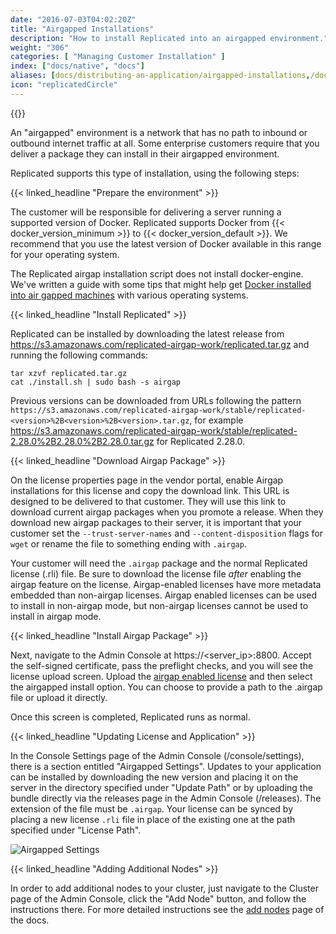 ```yaml
---
date: "2016-07-03T04:02:20Z"
title: "Airgapped Installations"
description: "How to install Replicated into an airgapped environment."
weight: "306"
categories: [ "Managing Customer Installation" ]
index: ["docs/native", "docs"]
aliases: [docs/distributing-an-application/airgapped-installations,/docs/kb/supporting-your-customers/installing-docker-in-airgapped/,/tags/airgapped-environment/,/docs/native/packaging-an-application/airgapped-installations]
icon: "replicatedCircle"
---
```


{{<legacynotice name="native">}}

An "airgapped" environment is a network that has no path to inbound or outbound internet traffic at all. Some enterprise customers require that you deliver a package they can install in their airgapped environment.

Replicated supports this type of installation, using the following steps:

{{< linked_headline "Prepare the environment" >}}

The customer will be responsible for delivering a server running a supported version of Docker. Replicated
supports Docker from {{< docker_version_minimum >}} to {{< docker_version_default >}}. We recommend that you use the latest version of Docker available in this range for your operating system.

The Replicated airgap installation script does not install docker-engine. We've written a guide with some tips that might help get [Docker installed into air gapped machines](/docs/kb/supporting-your-customers/installing-docker-in-airgapped/) with various operating systems.

{{< linked_headline "Install Replicated" >}}

Replicated can be installed by downloading the latest release from https://s3.amazonaws.com/replicated-airgap-work/replicated.tar.gz and running the following commands:

```shell
tar xzvf replicated.tar.gz
cat ./install.sh | sudo bash -s airgap
```

Previous versions can be downloaded from URLs following the pattern `https://s3.amazonaws.com/replicated-airgap-work/stable/replicated-<version>%2B<version>%2B<version>.tar.gz`, for example https://s3.amazonaws.com/replicated-airgap-work/stable/replicated-2.28.0%2B2.28.0%2B2.28.0.tar.gz for Replicated 2.28.0.

{{< linked_headline "Download Airgap Package" >}}

On the license properties page in the vendor portal, enable Airgap installations for this license and copy the download link. This URL is designed to be delivered to that customer. They will use this link to download current airgap packages when you promote a release. When they download new airgap packages to their server, it is important that your customer set the `--trust-server-names` and `--content-disposition` flags for `wget` or rename the file to something ending with `.airgap`.

Your customer will need the `.airgap` package and the normal Replicated license (.rli) file. Be sure to download the license file *after* enabling the airgap feature on the license. Airgap-enabled licenses have more metadata embedded than non-airgap licenses. Airgap enabled licenses can be used to install in non-airgap mode, but non-airgap licenses cannot be used to install in airgap mode.

{{< linked_headline "Install Airgap Package" >}}

Next, navigate to the Admin Console at https://\<server_ip\>:8800. Accept the self-signed certificate, pass the preflight checks, and you will see the license upload screen. Upload the [airgap enabled license](/docs/native/getting-started/create-licenses/#airgap-download-enabled) and then select the airgapped install option. You can choose to provide a path to the .airgap file or upload it directly.

Once this screen is completed, Replicated runs as normal.

{{< linked_headline "Updating License and Application" >}}

In the Console Settings page of the Admin Console (/console/settings), there is a section entitled "Airgapped Settings". Updates to your application can be installed by downloading the new version and placing it on the server in the directory specified under "Update Path" or by uploading the bundle directly via the releases page in the Admin Console (/releases). The extension of the file must be `.airgap`. Your license can be synced by placing a new license `.rli` file in place of the existing one at the path specified under "License Path".

![Airgapped Settings](/images/post-screens/console-settings-airgapped.png)

{{< linked_headline "Adding Additional Nodes" >}}

In order to add additional nodes to your cluster, just navigate to the Cluster page of the Admin Console, click the "Add Node" button, and follow the instructions there. For more detailed instructions see the [add nodes](/docs/native/packaging-an-application/add-nodes/) page of the docs.

